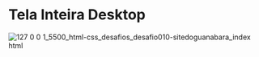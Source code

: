 # Tela Inteira Desktop
![127 0 0 1_5500_html-css_desafios_desafio010-sitedoguanabara_index html](https://github.com/MvFranca/html-css/assets/111403597/37beb52b-859f-47ec-aad1-c638f322d9f5)
